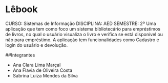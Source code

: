# Lêbook
CURSO: Sistemas de Informação
DISCIPLINA: AED
SEMESTRE: 2º
Uma aplicação que tem como foco um sistema bibliotecário para empréstimos de livros, no qual o usuário visualiza o livro e verifica se está disponível ou não para empréstimo.
A aplicação tem funcionalidades como Cadastro e login do usuário e devolução.

##Integrantes
* Ana Clara Lima Marçal
* Ana Flavia de Oliveira Costa
* Sabrina Luiza Mendes da Silva
